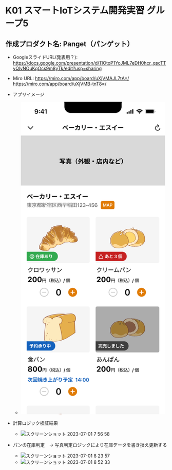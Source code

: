 # K01 スマートIoTシステム開発実習 グループ5

## 作成プロダクト名: Panget（パンゲット）

* GoogleスライドURL(発表用？): https://docs.google.com/presentation/d/11OtoP1YcJML7eDH0hcr_qscTTvQlvNOuKqOcs9m8yTk/edit?usp=sharing
* Miro URL: https://miro.com/app/board/uXjVMAJL7tA=/ https://miro.com/app/board/uXjVMB-tnT8=/

* アプリイメージ
  * <img src="https://github.com/ishimasar/sse06-k01-g05-demo/blob/main/%E5%9C%A8%E5%BA%AB%E4%B8%80%E8%A6%A7.png" width="450">

* 計算ロジック検証結果
  * <img width="289" alt="スクリーンショット 2023-07-01 7 56 58" src="https://github.com/ishimasar/sse06-k01-g05-demo/assets/10381147/d92312fe-aa89-4a6e-9b0b-15b18ae90233">

* パンの在庫判定　-> 写真判定ロジックにより在庫データを書き換え更新する
  * <img width="1216" alt="スクリーンショット 2023-07-01 8 23 57" src="https://github.com/ishimasar/sse06-k01-g05-demo/assets/10381147/23e810a2-096a-4431-bf8f-05d44fe353e7">
  * <img width="1055" alt="スクリーンショット 2023-07-01 8 52 33" src="https://github.com/ishimasar/sse06-k01-g05-demo/assets/10381147/c60bc1ad-3dd7-4bbc-9dae-2ab566acad5e">
